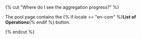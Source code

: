 {% cut "Where do I see the aggregation progress?" %}

The pool page contains the {% if locale == "en-com" %}**List of Operations**{% endif %} button.

{% endcut %}